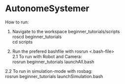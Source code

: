 # AutonomeSystemer

  
How to run:  
  
1. Navigate to the workspace beginner_tutorials/scripts   
roscd beginner_tutorials  
cd scripts  
  
2. Run the prefered bashfile with rosrun <package> <.bash-file>  
  2.1 To run with Robot and Camera:  
      rosrun beginner_tutorials launchAll.bash  
        
  2.2 To run in simulation-mode with rosbag:  
      rosrun beginner_tutorials launchSimulation.bash  
